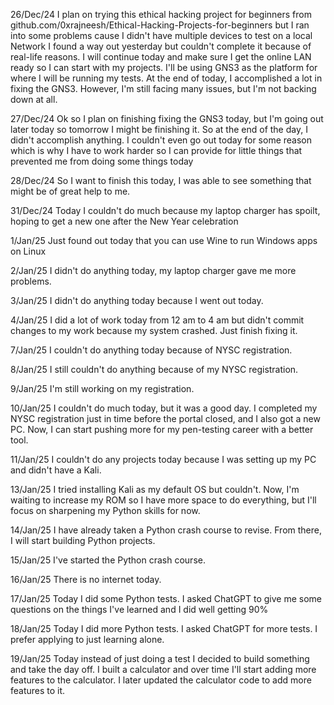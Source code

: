 26/Dec/24
  I plan on trying this ethical hacking project for beginners from github.com/0xrajneesh/Ethical-Hacking-Projects-for-beginners but I ran into some problems cause I didn't have multiple devices to test on a local Network I found a way out yesterday but couldn't complete it because of real-life reasons. I will continue today and make sure I get the online LAN ready so I can start with my projects. I'll be using GNS3 as the platform for where I will be running my tests.
  At the end of today, I accomplished a lot in fixing the GNS3. However, I'm still facing many issues, but I'm not backing down at all.

27/Dec/24
  Ok so I plan on finishing fixing the GNS3 today, but I'm going out later today so tomorrow I might be finishing it. So at the end of the day, I didn't accomplish anything. I couldn't even go out today for some reason which is why I have to work harder so I can provide for little things that prevented me from doing some things today

28/Dec/24
  So I want to finish this today, I was able to see something that might be of great help to me.

31/Dec/24
  Today I couldn't do much because my laptop charger has spoilt, hoping to get a new one after the New Year celebration 

1/Jan/25
  Just found out today that you can use Wine to run Windows apps on Linux

2/Jan/25
  I didn't do anything today, my laptop charger gave me more problems.

3/Jan/25
  I didn't do anything today because I went out today.

4/Jan/25
  I did a lot of work today from 12 am to 4 am but didn't commit changes to my work because my system crashed. Just 
finish fixing it.

7/Jan/25
  I couldn't do anything today because of NYSC registration.

8/Jan/25
  I still couldn't do anything because of my NYSC registration.

9/Jan/25
  I'm still working on my registration.

10/Jan/25
  I couldn't do much today, but it was a good day. I completed my NYSC registration just in time before the portal closed, and I also got a new PC. Now, I can start pushing more for my pen-testing career with a better tool.

11/Jan/25
  I couldn't do any projects today because I was setting up my PC and didn't have a Kali.

13/Jan/25
  I tried installing Kali as my default OS but couldn't. Now, I'm waiting to increase my ROM so I have more space to do everything, but I'll focus on sharpening my Python skills for now.

14/Jan/25
  I have already taken a Python crash course to revise. From there, I will start building Python projects.

15/Jan/25
  I've started the Python crash course.

16/Jan/25
  There is no internet today.

17/Jan/25
  Today I did some Python tests. I asked ChatGPT to give me some questions on the things I've learned and I did well getting 90%

18/Jan/25
  Today I did more Python tests. I asked ChatGPT for more tests. I prefer applying to just learning alone.

19/Jan/25
  Today instead of just doing a test I decided to build something and take the day off. I built a calculator and over time I'll start adding more features to the calculator. I later updated the calculator code to add more features to it.

